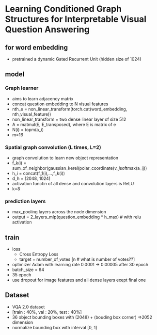 # Learning Conditioned Graph Structures for Interpretable Visual Question Answering

## for word embedding 
- pretrained a dynamic Gated Recurrent Unit (hidden size of 1024)

## model

### Graph learner
* aims to learn adjacency matrix
* concat question embedding to N visual features
* nth_e = non_linear_transform(torch.cat(word_embedding, nth_visual_feature))
* non_linear_transform = two dense linear layer of size 512
* A = matmul(E, E_transposed), where E is matrix of e
* N(i) = topm(a_i)
* m=16

### Spatial graph convolution (L times, L=2)
* graph convolution to learn new object representation
* f_k(i) = sum_of_neighbor(gaussian_kerel(polar_coordinate)*v_j*softmax(a_ij))
* h_i = concat(f_1(i),...,f_k(i))
* d_h = [2048, 1024]
* activation functin of all dense and convolution layers is ReLU
* k=8

### prediction layers
* max_pooling layers across the node dimension
* output = 2_layers_mlp(question_embedding * h_max) # with relu activation

## train
* loss
    - Cross Entropy Loss
    - target = number_of_votes  [n # what is number of votes??]
* optimizer Adam with learning rate 0.0001 -> 0.00005 after 30 epoch
* batch_size = 64
* 35 epoch
* use dropout for image features and all dense layers exept final one
## Dataset
* VQA 2.0 dataset
* [train : 40%, val : 20%, test : 40%]
* 36 object bounding boxes with (2048) + (bouding box corner) =>2052 dimension
* normalize bounding box with interval [0, 1] 